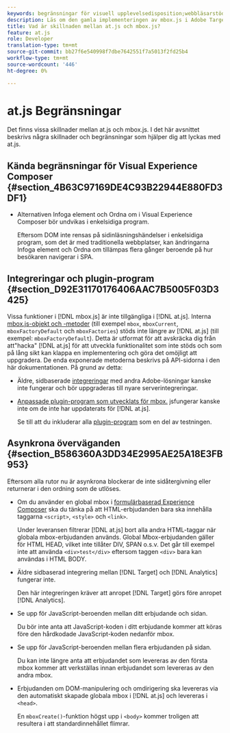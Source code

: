 ```yaml
---
keywords: begränsningar för visuell upplevelsedisposition;webbläsarstöd;integreringar;plugin-program;asynkrona överväganden
description: Läs om den gamla implementeringen av mbox.js i Adobe Target. Migrera till Adobe Experience Platform Web SDK (AEP Web SDK) eller till den senaste versionen av at.js.
title: Vad är skillnaden mellan at.js och mbox.js?
feature: at.js
role: Developer
translation-type: tm+mt
source-git-commit: bb27f6e540998f7dbe7642551f7a5013f2fd25b4
workflow-type: tm+mt
source-wordcount: '446'
ht-degree: 0%

---
```



# at.js Begränsningar

Det finns vissa skillnader mellan at.js och mbox.js. I det här avsnittet beskrivs några skillnader och begränsningar som hjälper dig att lyckas med at.js.

## Kända begränsningar för Visual Experience Composer {#section_4B63C97169DE4C93B22944E880FD3DF1}

* Alternativen Infoga element och Ordna om i Visual Experience Composer bör undvikas i enkelsidiga program.

   Eftersom DOM inte rensas på sidinläsningshändelser i enkelsidiga program, som det är med traditionella webbplatser, kan ändringarna Infoga element och Ordna om tillämpas flera gånger beroende på hur besökaren navigerar i SPA.

## Integreringar och plugin-program {#section_D92E31170176406AAC7B5005F03D3425}

Vissa funktioner i [!DNL mbox.js] är inte tillgängliga i [!DNL at.js]. Interna [mbox.js-objekt och -metoder](/help/c-target/c-visitor-profile/variables-profiles-parameters-methods.md#section_8C78059D15D9452F95636A5640188537) (till exempel `mbox`, `mboxCurrent`, `mboxFactoryDefault` och `mboxFactories`) stöds inte längre av [!DNL at.js] (till exempel: `mboxFactoryDefault`). Detta är utformat för att avskräcka dig från att&quot;hacka&quot; [!DNL at.js] för att utveckla funktionalitet som inte stöds och som på lång sikt kan klappa en implementering och göra det omöjligt att uppgradera. De enda exponerade metoderna beskrivs på API-sidorna i den här dokumentationen. På grund av detta:

* Äldre, sidbaserade [integreringar](/help/c-implementing-target/c-implementing-target-for-client-side-web/c-how-atjs-works/target-atjs-integrations.md#concept_C100BC4F073C4B57A608B309D0157B39) med andra Adobe-lösningar kanske inte fungerar och bör uppgraderas till nyare serverintegreringar.
* [Anpassade plugin-program som utvecklats för mbox.](/help/c-implementing-target/c-implementing-target-for-client-side-web/t-mbox-download/c-target-atjs-implementation/target-atjs-plugins.md#concept_F5D4C0A4DACF41409CC42FDD93B13FAF) jsfungerar kanske inte om de inte har uppdaterats för  [!DNL at.js].

   Se till att du inkluderar alla [plugin-program](/help/c-implementing-target/c-implementing-target-for-client-side-web/t-mbox-download/c-target-atjs-implementation/target-atjs-plugins.md#concept_F5D4C0A4DACF41409CC42FDD93B13FAF) som en del av testningen.

## Asynkrona överväganden {#section_B586360A3DD34E2995AE25A18E3FB953}

Eftersom alla rutor nu är asynkrona blockerar de inte sidåtergivning eller returnerar i den ordning som de utlöses.

* Om du använder en global mbox i [formulärbaserad Experience Composer](/help/c-experiences/experiences.md#section_3643394BD424463C8768F2907DEBCC22) ska du tänka på att HTML-erbjudanden bara ska innehålla taggarna `<script>`, `<style>` och `<link>`.

   Under leveransen filtrerar [!DNL at.js] bort alla andra HTML-taggar när globala mbox-erbjudanden används. Global Mbox-erbjudanden gäller för HTML HEAD, vilket inte tillåter DIV, SPAN o.s.v. Det går till exempel inte att använda `<div>test</div>` eftersom taggen `<div>` bara kan användas i HTML BODY.

* Äldre sidbaserad integrering mellan [!DNL Target] och [!DNL Analytics] fungerar inte.

   Den här integreringen kräver att anropet [!DNL Target] görs före anropet [!DNL Analytics].

* Se upp för JavaScript-beroenden mellan ditt erbjudande och sidan.

   Du bör inte anta att JavaScript-koden i ditt erbjudande kommer att köras före den hårdkodade JavaScript-koden nedanför mbox.

* Se upp för JavaScript-beroenden mellan flera erbjudanden på sidan.

   Du kan inte längre anta att erbjudandet som levereras av den första mbox kommer att verkställas innan erbjudandet som levereras av den andra mbox.

* Erbjudanden om DOM-manipulering och omdirigering ska levereras via den automatiskt skapade globala mbox i [!DNL at.js] och levereras i `<head>`.

   En `mboxCreate()`-funktion högst upp i `<body>` kommer troligen att resultera i att standardinnehållet flimrar.

